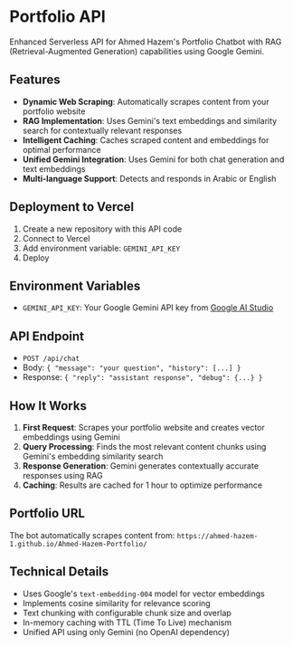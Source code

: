 # Portfolio API

Enhanced Serverless API for Ahmed Hazem's Portfolio Chatbot with RAG (Retrieval-Augmented Generation) capabilities using Google Gemini.

## Features

- **Dynamic Web Scraping**: Automatically scrapes content from your portfolio website
- **RAG Implementation**: Uses Gemini's text embeddings and similarity search for contextually relevant responses
- **Intelligent Caching**: Caches scraped content and embeddings for optimal performance
- **Unified Gemini Integration**: Uses Gemini for both chat generation and text embeddings
- **Multi-language Support**: Detects and responds in Arabic or English

## Deployment to Vercel

1. Create a new repository with this API code
2. Connect to Vercel
3. Add environment variable: `GEMINI_API_KEY`
4. Deploy

## Environment Variables

- `GEMINI_API_KEY`: Your Google Gemini API key from [Google AI Studio](https://ai.google.dev/)

## API Endpoint

- `POST /api/chat`
- Body: `{ "message": "your question", "history": [...] }`
- Response: `{ "reply": "assistant response", "debug": {...} }`

## How It Works

1. **First Request**: Scrapes your portfolio website and creates vector embeddings using Gemini
2. **Query Processing**: Finds the most relevant content chunks using Gemini's embedding similarity search
3. **Response Generation**: Gemini generates contextually accurate responses using RAG
4. **Caching**: Results are cached for 1 hour to optimize performance

## Portfolio URL

The bot automatically scrapes content from: `https://ahmed-hazem-1.github.io/Ahmed-Hazem-Portfolio/`

## Technical Details

- Uses Google's `text-embedding-004` model for vector embeddings
- Implements cosine similarity for relevance scoring
- Text chunking with configurable chunk size and overlap
- In-memory caching with TTL (Time To Live) mechanism
- Unified API using only Gemini (no OpenAI dependency)
